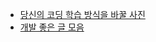 * [당신의 코딩 학습 방식을 바꿀 사진](https://joshua1988.github.io/web_dev/change-the-way-you-learn-to-code/)
* [개발 좋은 글 모음](https://takeu.tistory.com/45)

